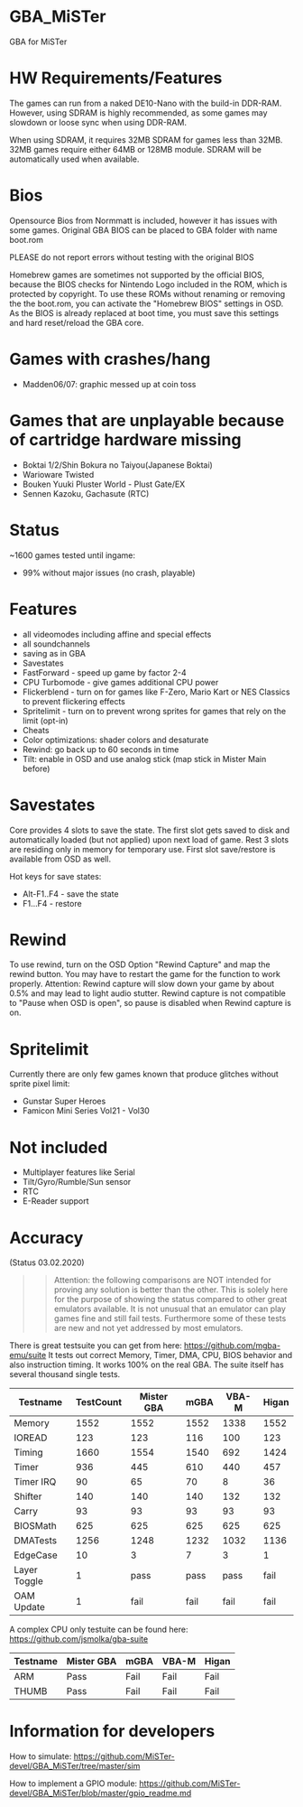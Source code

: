 # GBA_MiSTer
GBA for MiSTer

# HW Requirements/Features
The games can run from a naked DE10-Nano with the build-in DDR-RAM.
However, using SDRAM is highly recommended, as some games may slowdown or loose sync when using DDR-RAM.

When using SDRAM, it requires 32MB SDRAM for games less than 32MB. 32MB games require either 64MB or 128MB module.
SDRAM will be automatically used when available.

# Bios
Opensource Bios from Normmatt is included, however it has issues with some games.
Original GBA BIOS can be placed to GBA folder with name boot.rom

PLEASE do not report errors without testing with the original BIOS

Homebrew games are sometimes not supported by the official BIOS, 
because the BIOS checks for Nintendo Logo included in the ROM, which is protected by copyright.
To use these ROMs without renaming or removing the the boot.rom, 
you can activate the "Homebrew BIOS" settings in OSD.
As the BIOS is already replaced at boot time, you must save this settings and hard reset/reload the GBA core.

# Games with crashes/hang
- Madden06/07: graphic messed up at coin toss

# Games that are unplayable because of cartridge hardware missing
- Boktai 1/2/Shin Bokura no Taiyou(Japanese Boktai)
- Warioware Twisted
- Bouken Yuuki Pluster World - Plust Gate/EX
- Sennen Kazoku, Gachasute (RTC)

# Status
~1600 games tested until ingame:
- 99% without major issues (no crash, playable)

# Features
- all videomodes including affine and special effects
- all soundchannels
- saving as in GBA
- Savestates
- FastForward - speed up game by factor 2-4
- CPU Turbomode - give games additional CPU power
- Flickerblend - turn on for games like F-Zero, Mario Kart or NES Classics to prevent flickering effects
- Spritelimit - turn on to prevent wrong sprites for games that rely on the limit (opt-in)
- Cheats
- Color optimizations: shader colors and desaturate
- Rewind: go back up to 60 seconds in time
- Tilt: enable in OSD and use analog stick (map stick in Mister Main before)

# Savestates
Core provides 4 slots to save the state. The first slot gets saved to disk and automatically loaded (but not applied)
upon next load of game. Rest 3 slots are residing only in memory for temporary use.
First slot save/restore is available from OSD as well. 


Hot keys for save states:
- Alt-F1..F4 - save the state
- F1...F4 - restore

# Rewind
To use rewind, turn on the OSD Option "Rewind Capture" and map the rewind button.
You may have to restart the game for the function to work properly.
Attention: Rewind capture will slow down your game by about 0.5% and may lead to light audio stutter.
Rewind capture is not compatible to "Pause when OSD is open", so pause is disabled when Rewind capture is on.

# Spritelimit
Currently there are only few games known that produce glitches without sprite pixel limit:
- Gunstar Super Heroes
- Famicon Mini Series Vol21 - Vol30

# Not included
- Multiplayer features like Serial
- Tilt/Gyro/Rumble/Sun sensor
- RTC
- E-Reader support

# Accuracy

(Status 03.02.2020)

>> Attention: the following comparisons are NOT intended for proving any solution is better than the other.
>> This is solely here for the purpose of showing the status compared to other great emulators available.
>> It is not unusual that an emulator can play games fine and still fail tests. 
>> Furthermore some of these tests are new and not yet addressed by most emulators.

There is great testsuite you can get from here: https://github.com/mgba-emu/suite
It tests out correct Memory, Timer, DMA, CPU, BIOS behavior and also instruction timing. It works 100% on the real GBA.
The suite itself has several thousand single tests.

Testname      | TestCount | Mister GBA| mGBA | VBA-M | Higan
--------------|-----------|-----------|------|-------|-------
Memory        |      1552 |  1552     | 1552 |  1338 | 1552
IOREAD        |       123 |   123     |  116 |   100 |  123
Timing        |      1660 |  1554     | 1540 |   692 | 1424
Timer         |       936 |   445     |  610 |   440 |  457
Timer IRQ     |        90 |    65     |   70 |     8 |   36
Shifter       |       140 |   140     |  140 |   132 |  132
Carry         |        93 |    93     |   93 |    93 |   93
BIOSMath      |       625 |   625     |  625 |   625 |  625
DMATests      |      1256 |  1248     | 1232 |  1032 | 1136
EdgeCase      |        10 |     3     |    7 |     3 |    1
Layer Toggle  |         1 |  pass     | pass |  pass | fail 
OAM Update    |         1 |  fail     | fail |  fail | fail


A complex CPU only testuite can be found here: https://github.com/jsmolka/gba-suite

Testname | Mister GBA| mGBA | VBA-M | Higan
---------|-----------|------|-------|-------
ARM      |  Pass     | Fail |  Fail |  Fail
THUMB    |  Pass     | Fail |  Fail |  Fail

# Information for developers

How to simulate:
https://github.com/MiSTer-devel/GBA_MiSTer/tree/master/sim

How to implement a GPIO module:
https://github.com/MiSTer-devel/GBA_MiSTer/blob/master/gpio_readme.md
